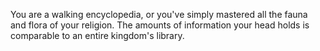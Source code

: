 You are a walking encyclopedia, or you've simply mastered all the fauna and flora of your religion.
The amounts of information your head holds is comparable to an entire kingdom's library.
